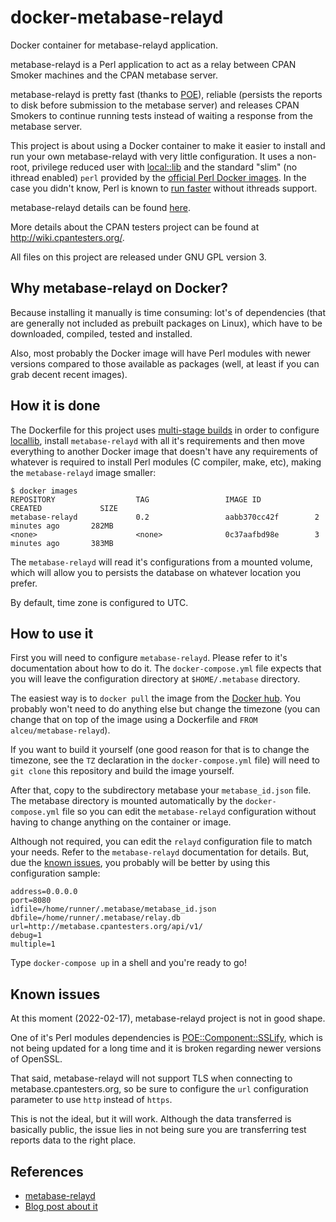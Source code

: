 # docker-metabase-relayd
Docker container for metabase-relayd application.

metabase-relayd is a Perl application to act as a relay between CPAN Smoker
machines and the CPAN metabase server.

metabase-relayd is pretty fast (thanks to [POE](http://poe.perl.org/)),
reliable (persists the reports to disk before submission to the metabase
server) and releases CPAN Smokers to continue running tests instead of waiting
a response from the metabase server.  

This project is about using a Docker container to make it easier to install and
run your own metabase-relayd with very little configuration. It uses a
non-root, privilege reduced user with
[local::lib](http://search.cpan.org/~haarg/local-lib-2.000024/lib/local/lib.pm)
and the standard "slim" (no ithread enabled) `perl` provided by the
[official Perl Docker images](https://hub.docker.com/_/perl). In the case you
didn't know, Perl is known to
[run faster](https://www.perlmonks.org/?node_id=868687) without ithreads
support.

metabase-relayd details can be found
[here](https://metacpan.org/pod/distribution/metabase-relayd/bin/metabase-relayd).

More details about the CPAN testers project can be found at
http://wiki.cpantesters.org/.

All files on this project are released under GNU GPL version 3.

## Why metabase-relayd on Docker?

Because installing it manually is time consuming: lot's of dependencies (that
are generally not included as prebuilt packages on Linux), which have to be
downloaded, compiled, tested and installed.

Also, most probably the Docker image will have Perl modules with newer versions
compared to those available as packages (well, at least if you can grab decent
recent images).

## How it is done

The Dockerfile for this project uses
[multi-stage builds](https://docs.docker.com/develop/develop-images/multistage-build/)
in order to configure [locallib](https://metacpan.org/pod/local::lib), install
`metabase-relayd` with all it's requirements and then move everything to
another Docker image that doesn't have any requirements of whatever is required
to install Perl modules (C compiler, make, etc), making the `metabase-relayd`
image smaller:

```
$ docker images
REPOSITORY                  TAG                 IMAGE ID            CREATED             SIZE
metabase-relayd             0.2                 aabb370cc42f        2 minutes ago       282MB
<none>                      <none>              0c37aafbd98e        3 minutes ago       383MB
```

The `metabase-relayd` will read it's configurations from a mounted volume,
which will allow you to persists the database on whatever location you prefer.

By default, time zone is configured to UTC.

## How to use it

First you will need to configure `metabase-relayd`. Please refer to it's
documentation about how to do it. The `docker-compose.yml` file expects that
you will leave the configuration directory at `$HOME/.metabase` directory.

The easiest way is to `docker pull` the image from the
[Docker hub](https://hub.docker.com/r/alceu/metabase-relayd). You probably
won't need to do anything else but change the timezone (you can change that on
top of the image using a Dockerfile and `FROM alceu/metabase-relayd`).

If you want to build it yourself (one good reason for that is to change the
timezone, see the `TZ` declaration in the `docker-compose.yml` file) will need
to `git clone` this repository and build the image yourself.

After that, copy to the subdirectory metabase your `metabase_id.json` file. The
metabase directory is mounted automatically by the `docker-compose.yml` file
so you can edit the `metabase-relayd` configuration without having to change
anything on the container or image.

Although not required, you can edit the `relayd` configuration file to match
your needs. Refer to the `metabase-relayd` documentation for details. But,
due the [known issues](#know-issues), you probably will be better by using
this configuration sample:

```
address=0.0.0.0
port=8080
idfile=/home/runner/.metabase/metabase_id.json
dbfile=/home/runner/.metabase/relay.db
url=http://metabase.cpantesters.org/api/v1/
debug=1
multiple=1
```

Type `docker-compose up` in a shell and you're ready to go!

## Known issues

At this moment (2022-02-17), metabase-relayd project is not in good shape.

One of it's Perl modules dependencies is
[POE::Component::SSLify](https://metacpan.org/pod/POE::Component::SSLify), which
is not being updated for a long time and it is broken regarding newer versions
of OpenSSL.

That said, metabase-relayd will not support TLS when connecting to
metabase.cpantesters.org, so be sure to configure the `url` configuration
parameter to use `http` instead of `https`.

This is not the ideal, but it will work. Although the data transferred is
basically public, the issue lies in not being sure you are transferring test
reports data to the right place.

## References

- [metabase-relayd](https://metacpan.org/pod/distribution/metabase-relayd/bin/metabase-relayd)
- [Blog post about it](blogs.perl.org/users/bingos/2010/07/cpan-testers-20-and-the-metabase-relayd.html)
